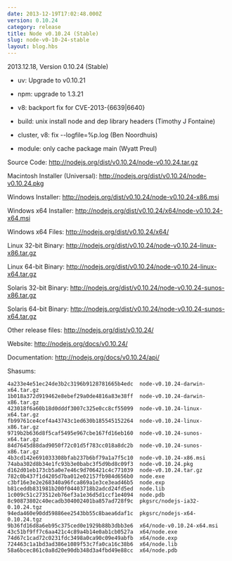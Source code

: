 ```yaml
---
date: 2013-12-19T17:02:48.000Z
version: 0.10.24
category: release
title: Node v0.10.24 (Stable)
slug: node-v0-10-24-stable
layout: blog.hbs
---
```


2013.12.18, Version 0.10.24 (Stable)

* uv: Upgrade to v0.10.21

* npm: upgrade to 1.3.21

* v8: backport fix for CVE-2013-{6639|6640}

* build: unix install node and dep library headers (Timothy J Fontaine)

* cluster, v8: fix --logfile=%p.log (Ben Noordhuis)

* module: only cache package main (Wyatt Preul)


Source Code: http://nodejs.org/dist/v0.10.24/node-v0.10.24.tar.gz

Macintosh Installer (Universal): http://nodejs.org/dist/v0.10.24/node-v0.10.24.pkg

Windows Installer: http://nodejs.org/dist/v0.10.24/node-v0.10.24-x86.msi

Windows x64 Installer: http://nodejs.org/dist/v0.10.24/x64/node-v0.10.24-x64.msi

Windows x64 Files: http://nodejs.org/dist/v0.10.24/x64/

Linux 32-bit Binary: http://nodejs.org/dist/v0.10.24/node-v0.10.24-linux-x86.tar.gz

Linux 64-bit Binary: http://nodejs.org/dist/v0.10.24/node-v0.10.24-linux-x64.tar.gz

Solaris 32-bit Binary: http://nodejs.org/dist/v0.10.24/node-v0.10.24-sunos-x86.tar.gz

Solaris 64-bit Binary: http://nodejs.org/dist/v0.10.24/node-v0.10.24-sunos-x64.tar.gz

Other release files: http://nodejs.org/dist/v0.10.24/

Website: http://nodejs.org/docs/v0.10.24/

Documentation: http://nodejs.org/docs/v0.10.24/api/

Shasums:
```
4a233e4e51ec24de3b2c3196b9128781665b4edc  node-v0.10.24-darwin-x64.tar.gz
1b018a372d919462e8ebef29a0de4816a83e38ff  node-v0.10.24-darwin-x86.tar.gz
423018f6a60b18d0dddf3007c325e0cc8cf55099  node-v0.10.24-linux-x64.tar.gz
fb99761ce4cef4a43743c1ed630b185545152264  node-v0.10.24-linux-x86.tar.gz
9719b2b636d8f5caf5495e967cbe167fd16eb160  node-v0.10.24-sunos-x64.tar.gz
84d7645d88dad9050f72c01d5f783cc018a8dc2b  node-v0.10.24-sunos-x86.tar.gz
4b3cd142e691033308bfab237b6bf79a1a7f5c10  node-v0.10.24-x86.msi
74aba302d8b34e1fc93b3e0babc3f5d9bd8c09f3  node-v0.10.24.pkg
d162d01eb173cb5a0e7e46c9d706421c4c771039  node-v0.10.24.tar.gz
782c0b437f1d4205d7ba012e02157fb984d656b0  node.exe
c3bf16e3e2e268340a96fca869a1e3ce3ead46b5  node.exp
b81ceddb831981b200f04403718b2adcd24fd5ed  node.lib
1c009c51c273512eb76ef3a1e36d5d1ccf1e4094  node.pdb
8c90873802c40ecadb304002401ba857ad728f9c  pkgsrc/nodejs-ia32-0.10.24.tgz
94eda460e90dd59886ee2543bb55c8baea6daf1c  pkgsrc/nodejs-x64-0.10.24.tgz
9b36fd16d8a6eb95c375ced0e1929b88b3dbb3e6  x64/node-v0.10.24-x64.msi
43c51bf9ff7c6aa421c4c89a4b14e0ab1cb0527a  x64/node.exe
74d67c1cad72c0231fdc3498a0ca90c09e49abfb  x64/node.exp
724463c1a1bd3ad386e1089f53c7fa0ca16c38b6  x64/node.lib
58a6bcec861c0a8d20e90db348d3a4fbd49e88cc  x64/node.pdb
```
